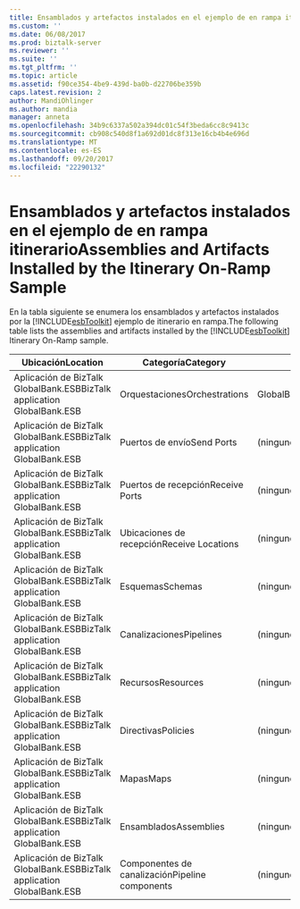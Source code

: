 ```yaml
---
title: Ensamblados y artefactos instalados en el ejemplo de en rampa itinerario | Documentos de Microsoft
ms.custom: ''
ms.date: 06/08/2017
ms.prod: biztalk-server
ms.reviewer: ''
ms.suite: ''
ms.tgt_pltfrm: ''
ms.topic: article
ms.assetid: f90ce354-4be9-439d-ba0b-d22706be359b
caps.latest.revision: 2
author: MandiOhlinger
ms.author: mandia
manager: anneta
ms.openlocfilehash: 34b9c6337a502a394dc01c54f3beda6cc8c9413c
ms.sourcegitcommit: cb908c540d8f1a692d01dc8f313e16cb4b4e696d
ms.translationtype: MT
ms.contentlocale: es-ES
ms.lasthandoff: 09/20/2017
ms.locfileid: "22290132"
---
```

# <a name="assemblies-and-artifacts-installed-by-the-itinerary-on-ramp-sample"></a><span data-ttu-id="ca1ef-102">Ensamblados y artefactos instalados en el ejemplo de en rampa itinerario</span><span class="sxs-lookup"><span data-stu-id="ca1ef-102">Assemblies and Artifacts Installed by the Itinerary On-Ramp Sample</span></span>
<span data-ttu-id="ca1ef-103">En la tabla siguiente se enumera los ensamblados y artefactos instalados por la [!INCLUDE[esbToolkit](../includes/esbtoolkit-md.md)] ejemplo de itinerario en rampa.</span><span class="sxs-lookup"><span data-stu-id="ca1ef-103">The following table lists the assemblies and artifacts installed by the [!INCLUDE[esbToolkit](../includes/esbtoolkit-md.md)] Itinerary On-Ramp sample.</span></span>  
  
|<span data-ttu-id="ca1ef-104">Ubicación</span><span class="sxs-lookup"><span data-stu-id="ca1ef-104">Location</span></span>|<span data-ttu-id="ca1ef-105">Categoría</span><span class="sxs-lookup"><span data-stu-id="ca1ef-105">Category</span></span>|<span data-ttu-id="ca1ef-106">Nombre y versión del componente</span><span class="sxs-lookup"><span data-stu-id="ca1ef-106">Name and version of the component</span></span>|  
|--------------|--------------|---------------------------------------|  
|<span data-ttu-id="ca1ef-107">Aplicación de BizTalk GlobalBank.ESB</span><span class="sxs-lookup"><span data-stu-id="ca1ef-107">BizTalk application GlobalBank.ESB</span></span>|<span data-ttu-id="ca1ef-108">Orquestaciones</span><span class="sxs-lookup"><span data-stu-id="ca1ef-108">Orchestrations</span></span>|<span data-ttu-id="ca1ef-109">GlobalBank.ESB.Itinerary.Processes.ProcessAndRespond</span><span class="sxs-lookup"><span data-stu-id="ca1ef-109">GlobalBank.ESB.Itinerary.Processes.ProcessAndRespond</span></span>|  
|<span data-ttu-id="ca1ef-110">Aplicación de BizTalk GlobalBank.ESB</span><span class="sxs-lookup"><span data-stu-id="ca1ef-110">BizTalk application GlobalBank.ESB</span></span>|<span data-ttu-id="ca1ef-111">Puertos de envío</span><span class="sxs-lookup"><span data-stu-id="ca1ef-111">Send Ports</span></span>|<span data-ttu-id="ca1ef-112">(ninguno)</span><span class="sxs-lookup"><span data-stu-id="ca1ef-112">(none)</span></span>|  
|<span data-ttu-id="ca1ef-113">Aplicación de BizTalk GlobalBank.ESB</span><span class="sxs-lookup"><span data-stu-id="ca1ef-113">BizTalk application GlobalBank.ESB</span></span>|<span data-ttu-id="ca1ef-114">Puertos de recepción</span><span class="sxs-lookup"><span data-stu-id="ca1ef-114">Receive Ports</span></span>|<span data-ttu-id="ca1ef-115">(ninguno)</span><span class="sxs-lookup"><span data-stu-id="ca1ef-115">(none)</span></span>|  
|<span data-ttu-id="ca1ef-116">Aplicación de BizTalk GlobalBank.ESB</span><span class="sxs-lookup"><span data-stu-id="ca1ef-116">BizTalk application GlobalBank.ESB</span></span>|<span data-ttu-id="ca1ef-117">Ubicaciones de recepción</span><span class="sxs-lookup"><span data-stu-id="ca1ef-117">Receive Locations</span></span>|<span data-ttu-id="ca1ef-118">(ninguno)</span><span class="sxs-lookup"><span data-stu-id="ca1ef-118">(none)</span></span>|  
|<span data-ttu-id="ca1ef-119">Aplicación de BizTalk GlobalBank.ESB</span><span class="sxs-lookup"><span data-stu-id="ca1ef-119">BizTalk application GlobalBank.ESB</span></span>|<span data-ttu-id="ca1ef-120">Esquemas</span><span class="sxs-lookup"><span data-stu-id="ca1ef-120">Schemas</span></span>|<span data-ttu-id="ca1ef-121">(ninguno)</span><span class="sxs-lookup"><span data-stu-id="ca1ef-121">(none)</span></span>|  
|<span data-ttu-id="ca1ef-122">Aplicación de BizTalk GlobalBank.ESB</span><span class="sxs-lookup"><span data-stu-id="ca1ef-122">BizTalk application GlobalBank.ESB</span></span>|<span data-ttu-id="ca1ef-123">Canalizaciones</span><span class="sxs-lookup"><span data-stu-id="ca1ef-123">Pipelines</span></span>|<span data-ttu-id="ca1ef-124">(ninguno)</span><span class="sxs-lookup"><span data-stu-id="ca1ef-124">(none)</span></span>|  
|<span data-ttu-id="ca1ef-125">Aplicación de BizTalk GlobalBank.ESB</span><span class="sxs-lookup"><span data-stu-id="ca1ef-125">BizTalk application GlobalBank.ESB</span></span>|<span data-ttu-id="ca1ef-126">Recursos</span><span class="sxs-lookup"><span data-stu-id="ca1ef-126">Resources</span></span>|<span data-ttu-id="ca1ef-127">(ninguno)</span><span class="sxs-lookup"><span data-stu-id="ca1ef-127">(none)</span></span>|  
|<span data-ttu-id="ca1ef-128">Aplicación de BizTalk GlobalBank.ESB</span><span class="sxs-lookup"><span data-stu-id="ca1ef-128">BizTalk application GlobalBank.ESB</span></span>|<span data-ttu-id="ca1ef-129">Directivas</span><span class="sxs-lookup"><span data-stu-id="ca1ef-129">Policies</span></span>|<span data-ttu-id="ca1ef-130">(ninguno)</span><span class="sxs-lookup"><span data-stu-id="ca1ef-130">(none)</span></span>|  
|<span data-ttu-id="ca1ef-131">Aplicación de BizTalk GlobalBank.ESB</span><span class="sxs-lookup"><span data-stu-id="ca1ef-131">BizTalk application GlobalBank.ESB</span></span>|<span data-ttu-id="ca1ef-132">Mapas</span><span class="sxs-lookup"><span data-stu-id="ca1ef-132">Maps</span></span>|<span data-ttu-id="ca1ef-133">(ninguno)</span><span class="sxs-lookup"><span data-stu-id="ca1ef-133">(none)</span></span>|  
|<span data-ttu-id="ca1ef-134">Aplicación de BizTalk GlobalBank.ESB</span><span class="sxs-lookup"><span data-stu-id="ca1ef-134">BizTalk application GlobalBank.ESB</span></span>|<span data-ttu-id="ca1ef-135">Ensamblados</span><span class="sxs-lookup"><span data-stu-id="ca1ef-135">Assemblies</span></span>|<span data-ttu-id="ca1ef-136">(ninguno)</span><span class="sxs-lookup"><span data-stu-id="ca1ef-136">(none)</span></span>|  
|<span data-ttu-id="ca1ef-137">Aplicación de BizTalk GlobalBank.ESB</span><span class="sxs-lookup"><span data-stu-id="ca1ef-137">BizTalk application GlobalBank.ESB</span></span>|<span data-ttu-id="ca1ef-138">Componentes de canalización</span><span class="sxs-lookup"><span data-stu-id="ca1ef-138">Pipeline components</span></span>|<span data-ttu-id="ca1ef-139">(ninguno)</span><span class="sxs-lookup"><span data-stu-id="ca1ef-139">(none)</span></span>|